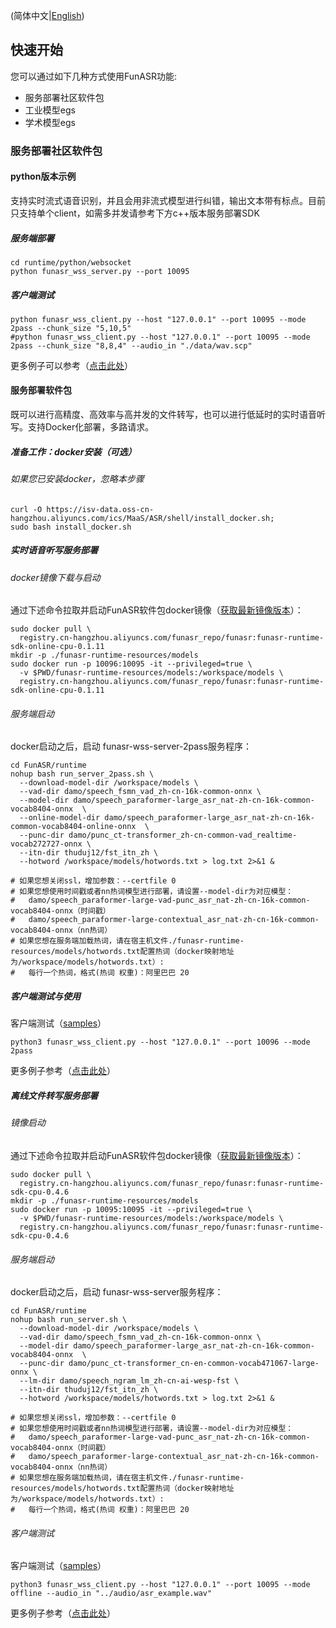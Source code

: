 (简体中文|[English](./quick_start.md))

<a name="快速开始"></a>
## 快速开始

您可以通过如下几种方式使用FunASR功能:

- 服务部署社区软件包
- 工业模型egs
- 学术模型egs

### 服务部署社区软件包

#### python版本示例

支持实时流式语音识别，并且会用非流式模型进行纠错，输出文本带有标点。目前只支持单个client，如需多并发请参考下方c++版本服务部署SDK

##### 服务端部署
```shell
cd runtime/python/websocket
python funasr_wss_server.py --port 10095
```

##### 客户端测试
```shell
python funasr_wss_client.py --host "127.0.0.1" --port 10095 --mode 2pass --chunk_size "5,10,5"
#python funasr_wss_client.py --host "127.0.0.1" --port 10095 --mode 2pass --chunk_size "8,8,4" --audio_in "./data/wav.scp"
```
更多例子可以参考（[点击此处](../runtime/python/websocket/README.md)）

<a name="cpp版本示例"></a>
#### 服务部署软件包

既可以进行高精度、高效率与高并发的文件转写，也可以进行低延时的实时语音听写。支持Docker化部署，多路请求。

##### 准备工作：docker安装（可选）
###### 如果您已安装docker，忽略本步骤

```shell
curl -O https://isv-data.oss-cn-hangzhou.aliyuncs.com/ics/MaaS/ASR/shell/install_docker.sh;
sudo bash install_docker.sh
```

##### 实时语音听写服务部署

###### docker镜像下载与启动
通过下述命令拉取并启动FunASR软件包docker镜像（[获取最新镜像版本](https://github.com/alibaba-damo-academy/FunASR/blob/main/runtime/docs/SDK_advanced_guide_online_zh.md)）：

```shell
sudo docker pull \
  registry.cn-hangzhou.aliyuncs.com/funasr_repo/funasr:funasr-runtime-sdk-online-cpu-0.1.11
mkdir -p ./funasr-runtime-resources/models
sudo docker run -p 10096:10095 -it --privileged=true \
  -v $PWD/funasr-runtime-resources/models:/workspace/models \
  registry.cn-hangzhou.aliyuncs.com/funasr_repo/funasr:funasr-runtime-sdk-online-cpu-0.1.11
```

###### 服务端启动
docker启动之后，启动 funasr-wss-server-2pass服务程序：
```shell
cd FunASR/runtime
nohup bash run_server_2pass.sh \
  --download-model-dir /workspace/models \
  --vad-dir damo/speech_fsmn_vad_zh-cn-16k-common-onnx \
  --model-dir damo/speech_paraformer-large_asr_nat-zh-cn-16k-common-vocab8404-onnx  \
  --online-model-dir damo/speech_paraformer-large_asr_nat-zh-cn-16k-common-vocab8404-online-onnx  \
  --punc-dir damo/punc_ct-transformer_zh-cn-common-vad_realtime-vocab272727-onnx \
  --itn-dir thuduj12/fst_itn_zh \
  --hotword /workspace/models/hotwords.txt > log.txt 2>&1 &

# 如果您想关闭ssl，增加参数：--certfile 0
# 如果您想使用时间戳或者nn热词模型进行部署，请设置--model-dir为对应模型：
#   damo/speech_paraformer-large-vad-punc_asr_nat-zh-cn-16k-common-vocab8404-onnx（时间戳）
#   damo/speech_paraformer-large-contextual_asr_nat-zh-cn-16k-common-vocab8404-onnx（nn热词）
# 如果您想在服务端加载热词，请在宿主机文件./funasr-runtime-resources/models/hotwords.txt配置热词（docker映射地址为/workspace/models/hotwords.txt）:
#   每行一个热词，格式(热词 权重)：阿里巴巴 20
```

##### 客户端测试与使用
客户端测试（[samples](https://isv-data.oss-cn-hangzhou.aliyuncs.com/ics/MaaS/ASR/sample/funasr_samples.tar.gz)）

```shell
python3 funasr_wss_client.py --host "127.0.0.1" --port 10096 --mode 2pass
```
更多例子参考（[点击此处](https://github.com/alibaba-damo-academy/FunASR/blob/main/runtime/docs/SDK_advanced_guide_online_zh.md)）

##### 离线文件转写服务部署

###### 镜像启动

通过下述命令拉取并启动FunASR软件包docker镜像（[获取最新镜像版本](https://github.com/alibaba-damo-academy/FunASR/blob/main/runtime/docs/SDK_advanced_guide_offline_zh.md)）：

```shell
sudo docker pull \
  registry.cn-hangzhou.aliyuncs.com/funasr_repo/funasr:funasr-runtime-sdk-cpu-0.4.6
mkdir -p ./funasr-runtime-resources/models
sudo docker run -p 10095:10095 -it --privileged=true \
  -v $PWD/funasr-runtime-resources/models:/workspace/models \
  registry.cn-hangzhou.aliyuncs.com/funasr_repo/funasr:funasr-runtime-sdk-cpu-0.4.6
```

###### 服务端启动

docker启动之后，启动 funasr-wss-server服务程序：
```shell
cd FunASR/runtime
nohup bash run_server.sh \
  --download-model-dir /workspace/models \
  --vad-dir damo/speech_fsmn_vad_zh-cn-16k-common-onnx \
  --model-dir damo/speech_paraformer-large_asr_nat-zh-cn-16k-common-vocab8404-onnx  \
  --punc-dir damo/punc_ct-transformer_cn-en-common-vocab471067-large-onnx \
  --lm-dir damo/speech_ngram_lm_zh-cn-ai-wesp-fst \
  --itn-dir thuduj12/fst_itn_zh \
  --hotword /workspace/models/hotwords.txt > log.txt 2>&1 &

# 如果您想关闭ssl，增加参数：--certfile 0
# 如果您想使用时间戳或者nn热词模型进行部署，请设置--model-dir为对应模型：
#   damo/speech_paraformer-large-vad-punc_asr_nat-zh-cn-16k-common-vocab8404-onnx（时间戳）
#   damo/speech_paraformer-large-contextual_asr_nat-zh-cn-16k-common-vocab8404-onnx（nn热词）
# 如果您想在服务端加载热词，请在宿主机文件./funasr-runtime-resources/models/hotwords.txt配置热词（docker映射地址为/workspace/models/hotwords.txt）:
#   每行一个热词，格式(热词 权重)：阿里巴巴 20
```

###### 客户端测试
客户端测试（[samples](https://isv-data.oss-cn-hangzhou.aliyuncs.com/ics/MaaS/ASR/sample/funasr_samples.tar.gz)）
```shell
python3 funasr_wss_client.py --host "127.0.0.1" --port 10095 --mode offline --audio_in "../audio/asr_example.wav"
```
更多例子参考（[点击此处](https://github.com/alibaba-damo-academy/FunASR/blob/main/runtime/docs/SDK_advanced_guide_offline_zh.md)）



